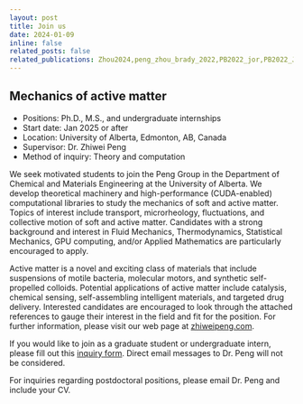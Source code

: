 ```yaml
---
layout: post
title: Join us
date: 2024-01-09 
inline: false
related_posts: false
related_publications: Zhou2024,peng_zhou_brady_2022,PB2022_jor,PB2022_JCP, PRF2020
---
```


## Mechanics of active matter

- Positions: Ph.D., M.S., and undergraduate internships
- Start date: Jan 2025 or after
- Location: University of Alberta, Edmonton, AB, Canada
- Supervisor: Dr. Zhiwei Peng 
- Method of inquiry: Theory and computation



We seek motivated students to join the Peng Group in the Department of Chemical and Materials Engineering at the University of Alberta. We develop theoretical machinery and high-performance (CUDA-enabled) computational libraries to study the mechanics of soft and active matter. Topics of interest include transport, microrheology, fluctuations, and collective motion of soft and active matter. Candidates with a strong background and interest in Fluid Mechanics, Thermodynamics, Statistical Mechanics, GPU computing, and/or Applied Mathematics are particularly encouraged to apply.

Active matter is a novel and exciting class of materials that include suspensions of motile bacteria, molecular motors, and synthetic self-propelled colloids. Potential applications of active matter include catalysis, chemical sensing, self-assembling intelligent materials, and targeted drug delivery.  Interested candidates are encouraged to look through the attached references to gauge their interest in the field and fit for the position. For further information, please visit our web page at [zhiweipeng.com](https://zhiweipeng.com/).

If you would like to join as a graduate student or undergraduate intern, please fill out this [inquiry form](https://forms.gle/wfAvGcViQLaTwurJ6). Direct email messages to Dr. Peng will not be considered.

For inquiries regarding postdoctoral positions, please email Dr. Peng and include your CV. 


<!-- Applications for the M.S. and Ph.D. programs must be made through the [Faculty of Graduate Studies and Research](https://www.ualberta.ca/graduate-studies/prospective-students/apply-for-admission/index.html) at UAlberta. -->

